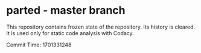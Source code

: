 # parted - master branch

This repository contains frozen state of the repository.
Its history is cleared. It is used only for static code
analysis with Codacy.

Commit Time: 1701331248